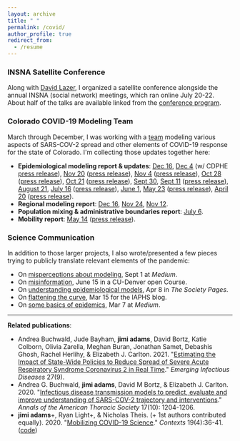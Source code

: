 ```yaml
---
layout: archive
title: " "
permalink: /covid/
author_profile: true
redirect_from:
  - /resume
---
```


### INSNA Satellite Conference
Along with [David Lazer](https://cssh.northeastern.edu/faculty/david-lazer/), I organized a satellite conference alongside the annual INSNA (social network) meetings, which ran online July 20-22. About half of the talks are available linked from the [conference program](https://www.insna.org/covid-19-satellite-of-sunbelt).

### Colorado COVID-19 Modeling Team
March through December, I was working with a [team](https://www.colorado-data.org/meet-the-team) modeling various aspects of SARS-COV-2 spread and other elements of COVID-19 response for the state of Colorado. I'm collecting those updates together here:

- **Epidemiological modeling report & updates**: 
[Dec 16](https://coloradosph.cuanschutz.edu/docs/librariesprovider151/default-document-library/co-modeling-report-12_16_2020_final.pdf?sfvrsn=3988fb9_0), 
[Dec 4](https://drive.google.com/file/d/1yuulQ_WZ-prhShQOd9viAEAu0-0HOzvr/view) (w/ CDPHE [press release](https://covid19.colorado.gov/press-release/state-releases-latest-modeling-report)), 
[Nov 20](https://drive.google.com/file/d/1fYaOVQwxxWRrDT8nIaqH92cvy3OXt6If/view) ([press release](https://covid19.colorado.gov/press-release/newest-covid-19-model-estimates-1-in-49-coloradans-are-currently-infectious)), 
[Nov 4](https://drive.google.com/file/d/1eJLNR0JCQEE8asieRJL8tXB8me_OSRue/view) ([press release](https://covid19.colorado.gov/press-release/newest-covid-19-model-indicates-colorado-hospitalizations-are-increasing-more-sharply)),
[Oct 28](https://drive.google.com/file/d/1wFee-4YNTKJVuotqbNROKhP53auGBPXZ/view) ([press release](https://covid19.colorado.gov/press-release/newest-covid-19-model-indicates-colorado-will-hit-a-record-number-of-hospitalizations)), 
[Oct 21](https://drive.google.com/file/d/13d5FA9HiVu1jf_qDQBIA0DyrLo6Zt8qV/view) ([press release](https://covid19.colorado.gov/press-release/declining-transmission-control-in-the-colorado-sars-cov-2-model-and-rapidly)), 
[Sept 30](https://drive.google.com/file/d/1SK_IQREZ9FGwjJlQePdHCsnz45GmBOzY/view), 
[Sept 11](https://drive.google.com/file/d/1osVuztn6Z27GJLtTsKrqThJb-lvGQLYP/view) ([press release](https://covid19.colorado.gov/press-release/new-modeling-data-shows-plateauing-hospitalizations-and-a-slight-upward-trend-in)), 
[August 21](https://coloradosph.cuanschutz.edu/docs/librariesprovider151/default-document-library/20200821_modelingreport.pdf?sfvrsn=f009a4b9_0), 
[July 16](https://www.ucdenver.edu/docs/librariesprovider151/default-document-library/modeling-report-2020-07-16.pdf?sfvrsn=3922c2b9_2) ([press release](https://coloradosph.cuanschutz.edu/news-and-events/newsroom/covid-19-news/public-health-main-site-news/new-modeling-data-from-the-colorado-school-of-public-health-shows-decline-in-social-distancing-and-increasing-hospitalizations)),
[June 1](https://drive.google.com/file/d/1ZCX_mloh0kQS-c9-UdPjqlBRVAovQnJl/view),
[May 23](https://covid19.colorado.gov/sites/covid19/files/MayModelingReport_20200523_FINAL.pdf) ([press release](https://covid19.colorado.gov/press-release/state-releases-new-modeling-data-from-colorado-school-of-public-health-scientists)), 
[April 20](https://covid19.colorado.gov/sites/covid19/files/COVIDModelingReport-042020.pdf) ([press release](https://news.cuanschutz.edu/news-stories/colorado-school-of-public-health-leads-the-charge-in-modeling-the-impact-of-covid-19)).
- **Regional modeling report**: [Dec 16](https://agb85.github.io/covid-19/Regional%20Report_20201216.html), [Nov 24](https://drive.google.com/file/d/1pOVcwxY6rwEM57vIXVQVogBt2RVpIZ1X/view), [Nov 12](https://coloradosph.cuanschutz.edu/docs/librariesprovider151/default-document-library/coloradoregionalreport_20201112.pdf).
- **Population mixing & administrative boundaries report**: [July 6](https://coloradosph.cuanschutz.edu/docs/librariesprovider151/default-document-library/mobility_admin_boundary_comparison.pdf?sfvrsn=de9cc7b9_0).
- **Mobility report**:  [May 14](https://coloradosph.cuanschutz.edu/docs/librariesprovider151/default-document-library/mobility-report_final.pdf?sfvrsn=3b76f3b9_0) ([press release](https://coloradosph.cuanschutz.edu/news-and-events/newsroom/covid-19-news/public-health-main-site-news/cell-phone-data-helps-track-mobility-patterns-during-social-distancing)).

### Science Communication
In addition to those larger projects, I also wrote/presented a few pieces trying to publicly translate relevant elements of the pandemic:

- On [misperceptions about modeling](https://medium.com/@jimi.adams/projections-vs-predictions-redux-3d75eca07f4b), Sept 1 at *Medium*.
- On [misinformation](https://www.youtube.com/watch?v=xfTsD9pjRmg), June 15 in a CU-Denver open Course.
- On [understanding epidemiological models](https://thesocietypages.org/specials/what-are-covid-19-models-modeling/), Apr 8 in *The Society Pages*.
- On [flattening the curve](https://iaphs.org/what-will-flattenthecurve-do/), Mar 15 for the IAPHS blog.
- On [some basics of epidemics](https://medium.com/@jimi.adams/over-hype-is-not-necessary-bb15dd85a9bb), Mar 7 at *Medium*.

______
**Related publications**:

- Andrea Buchwald, Jude Bayham, **jimi adams**, David Bortz, Katie Colborn, Olivia Zarella, Meghan Buran, Jonathan Samet, Debashis Ghosh, Rachel Herlihy, & Elizabeth J. Carlton. 2021. "[Estimating the Impact of State-Wide Policies to Reduce Spread of Severe Acute Respiratory Syndrome Coronavirus 2 in Real Time](https://wwwnc.cdc.gov/eid/article/27/9/20-4167_article)." *Emerging Infectious Diseases* 27(9).
- Andrea G. Buchwald, **jimi adams**, David M Bortz, & Elizabeth J. Carlton. 2020. "[Infectious disease transmission models to predict, evaluate and improve understanding of SARS-COV-2 trajectory and interventions](https://www.atsjournals.org/doi/full/10.1513/AnnalsATS.202005-501PS)." *Annals of the American Thoracic Society* 17(10): 1204-1206.
- **jimi adams**+, Ryan Light+, & Nicholas Theis. (+ 1st authors contributed equally). 2020. "[Mobilizing COVID-19 Science](https://jimiadams.github.io/Contexts_PubMed/)." *Contexts* 19(4):36-41. ([code](https://github.com/jimiadams/Contexts_PubMed))